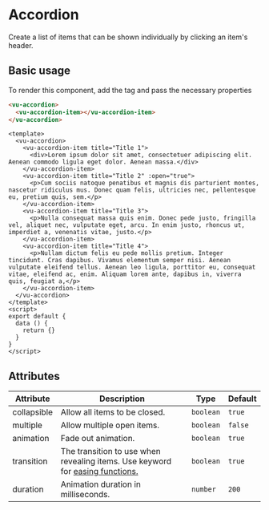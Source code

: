 # Accordion

Create a list of items that can be shown individually by clicking an item's header.

## Basic usage

To render this component, add the tag and pass the necessary properties

```html
<vu-accordion>
  <vu-accordion-item></vu-accordion-item>
</vu-accordion>
```

```example
<template>
  <vu-accordion>
    <vu-accordion-item title="Title 1">
      <div>Lorem ipsum dolor sit amet, consectetuer adipiscing elit. Aenean commodo ligula eget dolor. Aenean massa.</div>
    </vu-accordion-item>
    <vu-accordion-item title="Title 2" :open="true">
      <p>Cum sociis natoque penatibus et magnis dis parturient montes, nascetur ridiculus mus. Donec quam felis, ultricies nec, pellentesque eu, pretium quis, sem.</p>
    </vu-accordion-item>
    <vu-accordion-item title="Title 3">
      <p>Nulla consequat massa quis enim. Donec pede justo, fringilla vel, aliquet nec, vulputate eget, arcu. In enim justo, rhoncus ut, imperdiet a, venenatis vitae, justo.</p>
    </vu-accordion-item>
    <vu-accordion-item title="Title 4">
      <p>Nullam dictum felis eu pede mollis pretium. Integer tincidunt. Cras dapibus. Vivamus elementum semper nisi. Aenean vulputate eleifend tellus. Aenean leo ligula, porttitor eu, consequat vitae, eleifend ac, enim. Aliquam lorem ante, dapibus in, viverra quis, feugiat a,</p>
    </vu-accordion-item>
  </vu-accordion>
</template>
<script>
export default {
  data () {
    return {}
  }
}
</script>
```

## Attributes

| Attribute   | Description                                                                                                                                                                                              | Type      | Default |
| ----------- | -------------------------------------------------------------------------------------------------------------------------------------------------------------------------------------------------------- | --------- | ------- |
| collapsible | Allow all items to be closed.                                                                                                                                                                            | `boolean` | `true`  |
| multiple    | Allow multiple open items.                                                                                                                                                                               | `boolean` | `false` |
| animation   | Fade out animation.                                                                                                                                                                                      | `boolean` | `true`  |
| transition  | The transition to use when revealing items. Use keyword for [easing functions.](https://developer.mozilla.org/en-US/docs/Web/CSS/single-transition-timing-function#Keywords_for_common_timing-functions) | `boolean` | `true`  |
| duration    | Animation duration in milliseconds.                                                                                                                                                                      | `number`  | `200`   |
